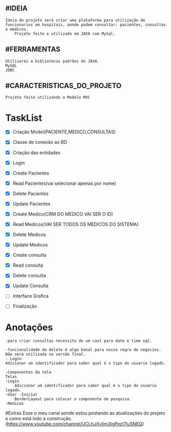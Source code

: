 ## #IDEIA 
	Ideia do projeto será criar uma plataforma para utilização de funcionarios em hospitais, aonde podem consultar: pacientes, consultas e medicos.
		Projeto feito e utilizado em JAVA com MySql.

## **#FERRAMENTAS**
	Utilizarei a bibliotecas padrões do JAVA.
	MySQL
	JDBC

## **#CARACTERISTICAS_DO_PROJETO**
	Projeto feito utilizando o Modelo MVC



# **TaskList**

- [x] Criação Model(PACIENTE,MEDICO,CONSULTAS)
- [x] Classe de conexão ao BD
- [x] Criação das entidades
- [x] Login
- [x] Create Pacientes
- [x] Read Pacientes(vai selecionar apenas por nome)
- [x] Delete Pacientes
- [x] Update Pacientes
- [x] Create Medico(CRM DO MEDICO VAI SER O ID)
- [x] Read Medicos(VAI SER TODOS OS MEDICOS DO SISTEMA)
- [x] Delete Medicos
- [x] Update Medicos
- [x] Create consulta
- [x] Read consulta
- [x] Delete consulta
- [x] Update Consulta
- [ ] Interface Grafica
- [ ] Finalização






# Anotações
	-para criar consultas necessita de um cast para date e time sql.

	-funcionalidade de delete é algo banal para nossa regra de negocios. Não será utilizada na versão final.
	- Login 
	Adicionar um identificador para saber qual é o tipo do usuario logado.

	-Componentes da tela
	Telas
	-Login
		Adicionar um identificador para saber qual é o tipo do usuario logado.
	-User -Inicial
		BorderLayout para colocar o componente de pesquisa.
	-Medicos
	




#Extras
Esse o meu canal aonde estou postando as atualizações do projeto e como está indo a construção.
(https://www.youtube.com/channel/UCLhJXvljm3IgPezI7luSNEQ)
